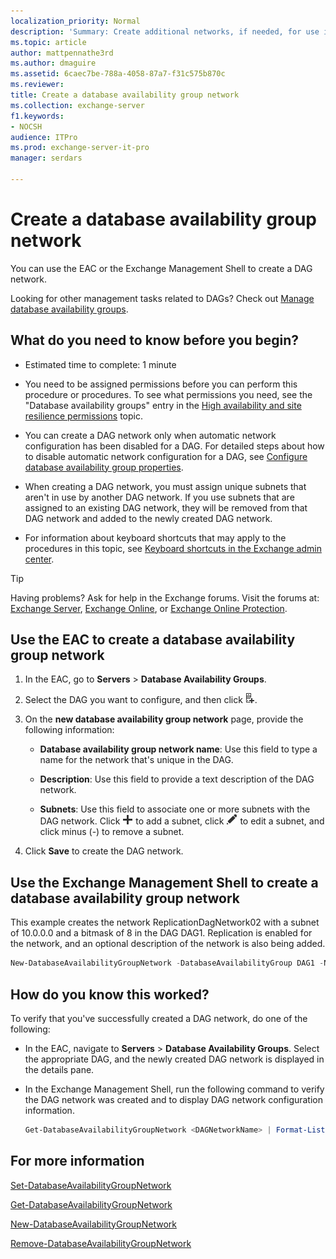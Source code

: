 ```yaml
---
localization_priority: Normal
description: 'Summary: Create additional networks, if needed, for use in a database availability group (DAG).'
ms.topic: article
author: mattpennathe3rd
ms.author: dmaguire
ms.assetid: 6caec7be-788a-4058-87a7-f31c575b870c
ms.reviewer:
title: Create a database availability group network
ms.collection: exchange-server
f1.keywords:
- NOCSH
audience: ITPro
ms.prod: exchange-server-it-pro
manager: serdars

---
```


# Create a database availability group network

You can use the EAC or the Exchange Management Shell to create a DAG network.

Looking for other management tasks related to DAGs? Check out [Manage database availability groups](manage-dags.md).

## What do you need to know before you begin?

- Estimated time to complete: 1 minute

- You need to be assigned permissions before you can perform this procedure or procedures. To see what permissions you need, see the "Database availability groups" entry in the [High availability and site resilience permissions](../../permissions/feature-permissions/ha-permissions.md) topic.

- You can create a DAG network only when automatic network configuration has been disabled for a DAG. For detailed steps about how to disable automatic network configuration for a DAG, see [Configure database availability group properties](configure-dag-properties.md).

- When creating a DAG network, you must assign unique subnets that aren't in use by another DAG network. If you use subnets that are assigned to an existing DAG network, they will be removed from that DAG network and added to the newly created DAG network.

- For information about keyboard shortcuts that may apply to the procedures in this topic, see [Keyboard shortcuts in the Exchange admin center](../../about-documentation/exchange-admin-center-keyboard-shortcuts.md).

> [!TIP]
> Having problems? Ask for help in the Exchange forums. Visit the forums at: [Exchange Server](https://go.microsoft.com/fwlink/p/?linkId=60612), [Exchange Online](https://go.microsoft.com/fwlink/p/?linkId=267542), or [Exchange Online Protection](https://go.microsoft.com/fwlink/p/?linkId=285351).

## Use the EAC to create a database availability group network

1. In the EAC, go to **Servers** \> **Database Availability Groups**.

2. Select the DAG you want to configure, and then click ![Add DAG network](../../media/ITPro_EAC_AddDagNetwork.png).

3. On the **new database availability group network** page, provide the following information:

   - **Database availability group network name**: Use this field to type a name for the network that's unique in the DAG.

   - **Description**: Use this field to provide a text description of the DAG network.

   - **Subnets**: Use this field to associate one or more subnets with the DAG network. Click ![Add icon](../../media/ITPro_EAC_AddIcon.png) to add a subnet, click ![Edit icon](../../media/ITPro_EAC_EditIcon.png) to edit a subnet, and click minus (-) to remove a subnet.

4. Click **Save** to create the DAG network.

## Use the Exchange Management Shell to create a database availability group network

This example creates the network ReplicationDagNetwork02 with a subnet of 10.0.0.0 and a bitmask of 8 in the DAG DAG1. Replication is enabled for the network, and an optional description of the network is also being added.

```powershell
New-DatabaseAvailabilityGroupNetwork -DatabaseAvailabilityGroup DAG1 -Name ReplicationDagNetwork02 -Description "Replication network 2" -Subnets 10.0.0.0/8 -ReplicationEnabled:$True
```

## How do you know this worked?

To verify that you've successfully created a DAG network, do one of the following:

- In the EAC, navigate to **Servers** \> **Database Availability Groups**. Select the appropriate DAG, and the newly created DAG network is displayed in the details pane.

- In the Exchange Management Shell, run the following command to verify the DAG network was created and to display DAG network configuration information.

  ```powershell
  Get-DatabaseAvailabilityGroupNetwork <DAGNetworkName> | Format-List
  ```

## For more information

[Set-DatabaseAvailabilityGroupNetwork](https://docs.microsoft.com/powershell/module/exchange/set-databaseavailabilitygroupnetwork)

[Get-DatabaseAvailabilityGroupNetwork](https://docs.microsoft.com/powershell/module/exchange/get-databaseavailabilitygroupnetwork)

[New-DatabaseAvailabilityGroupNetwork](https://docs.microsoft.com/powershell/module/exchange/new-databaseavailabilitygroupnetwork)

[Remove-DatabaseAvailabilityGroupNetwork](https://docs.microsoft.com/powershell/module/exchange/remove-databaseavailabilitygroupnetwork)
